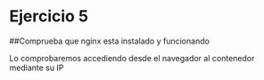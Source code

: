 # Ejercicio 5
##Comprueba que nginx esta instalado y funcionando

Lo comprobaremos accediendo desde el navegador al contenedor mediante su IP